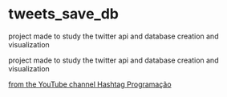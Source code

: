 # tweets_save_db

project made to study the twitter api and database creation and visualization

project made to study the twitter api and database creation and visualization

<a href="youtube.com/watch?v=xfv29MiZ4BU&t=1534s">from the YouTube channel Hashtag Programação</a>
